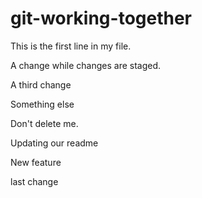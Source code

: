 # git-working-together

This is the first line in my file.

A change while changes are staged.

A third change

Something else

Don't delete me.

Updating our readme

New feature

last change